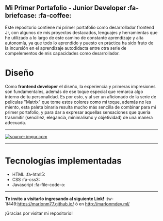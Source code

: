 ## Mi Primer Portafolio - Junior Developer :fa-briefcase: :fa-coffee:

Este repositorio contiene mi primer portafolio como desarrollador frontend Jr, con algunos de mis proyectos destacados, lenguajes y herramientas que he utilizado a lo largo de este camino de constante aprendizaje y alta autonomía, ya que todo lo aprendido y puesto en práctica ha sido fruto de la incursión en el aprendizaje autodidacta entre otra serie de compelementos de mis capacidades como desarrollador.

# Diseño

Como **frontend developer** el diseño, la experiencia y primeras impresiones son fundamentales, además de ese toque especial que remarca algo interno de tu personalidad. Es por esto, y al ser un aficionado de la serie de películas "Matrix" que tome estos colores como mi toque, además no les miento, esta paleta binaria resulta mucho más sencilla de combinar para mi primer portafolio, y para dar a expresar aquellas sensaciones que quería trasnmitir (sencillez, elegancia, minimalismo y objetividad) de una manera adecuada.

------------



<a href="https://imgur.com/IsnPrcZ"><img src="https://i.imgur.com/IsnPrcZ.png" title="source: imgur.com" /></a>


------------
# Tecnologías implementadas
- HTML :fa-html5:
- CSS :fa-css3:
- Javascript :fa-file-code-o:
------------



**Te invito a visitarlo ingresando al siguiente Link!** :tw-1f449:https://marlonm77.github.io/ ó en http://marlonmdev.ml/

¡Gracias por visitar mi repositorio!
